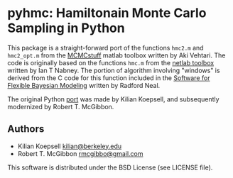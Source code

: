 pyhmc: Hamiltonain Monte Carlo Sampling in Python
=================================================

This package is a straight-forward port of the functions `hmc2.m` and
`hmc2_opt.m` from the [MCMCstuff](http://www.lce.hut.fi/research/mm/mcmcstuff/) matlab toolbox written by Aki Vehtari. The code is originally based on the functions `hmc.m` from the [netlab toolbox](http://www.ncrg.aston.ac.uk/netlab/index.php)
written by Ian T Nabney. The portion of algorithm involving "windows" is derived from the C code for this function included in the [Software for Flexible Bayesian Modeling](http://www.cs.toronto.edu/~radford/fbm.software.html) written by Radford Neal.

The original Python [port](https://github.com/koepsell/pyhmc) was made by Kilian Koepsell, and subsequently modernized by Robert T. McGibbon.

Authors
-------
- Kilian Koepsell <kilian@berkeley.edu>
- Robert T. McGibbon <rmcgibbo@gmail.com>

This software is distributed under the BSD License (see LICENSE file).
